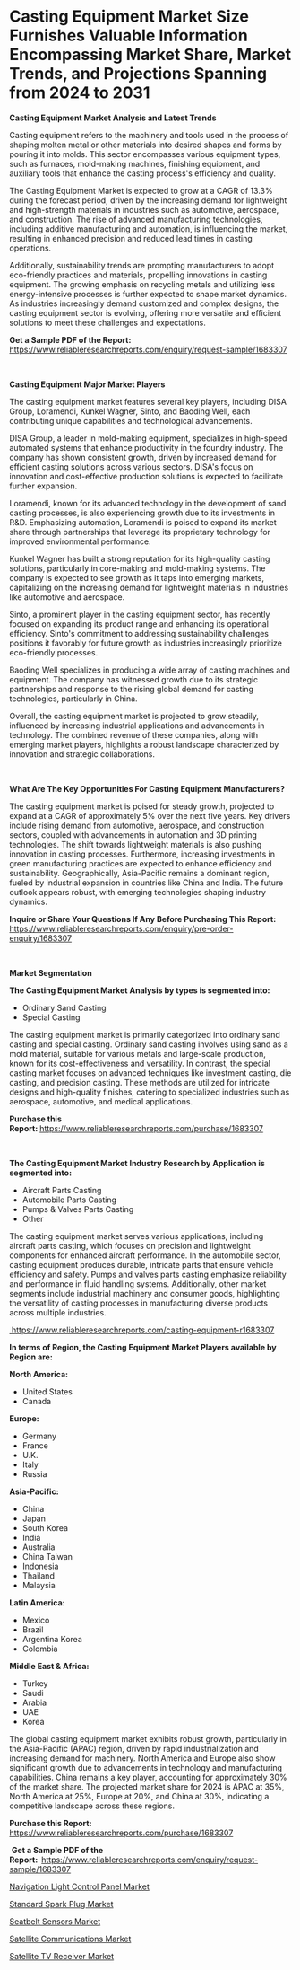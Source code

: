 <p><h1>Casting Equipment Market Size Furnishes Valuable Information Encompassing Market Share, Market Trends, and Projections Spanning from 2024 to 2031</h1></p><p><strong>Casting Equipment Market Analysis and Latest Trends</strong></p>
<p><p>Casting equipment refers to the machinery and tools used in the process of shaping molten metal or other materials into desired shapes and forms by pouring it into molds. This sector encompasses various equipment types, such as furnaces, mold-making machines, finishing equipment, and auxiliary tools that enhance the casting process's efficiency and quality.</p><p>The Casting Equipment Market is expected to grow at a CAGR of 13.3% during the forecast period, driven by the increasing demand for lightweight and high-strength materials in industries such as automotive, aerospace, and construction. The rise of advanced manufacturing technologies, including additive manufacturing and automation, is influencing the market, resulting in enhanced precision and reduced lead times in casting operations.</p><p>Additionally, sustainability trends are prompting manufacturers to adopt eco-friendly practices and materials, propelling innovations in casting equipment. The growing emphasis on recycling metals and utilizing less energy-intensive processes is further expected to shape market dynamics. As industries increasingly demand customized and complex designs, the casting equipment sector is evolving, offering more versatile and efficient solutions to meet these challenges and expectations.</p></p>
<p><strong>Get a Sample PDF of the Report:&nbsp;</strong> <a href="https://www.reliableresearchreports.com/enquiry/request-sample/1683307?utm_campaign=112&utm_medium=2&utm_source=Github&utm_content=ia&utm_term=15102024&utm_id=casting-equipment">https://www.reliableresearchreports.com/enquiry/request-sample/1683307</a></p>
<p>&nbsp;</p>
<p><strong>Casting Equipment Major Market Players</strong></p>
<p><p>The casting equipment market features several key players, including DISA Group, Loramendi, Kunkel Wagner, Sinto, and Baoding Well, each contributing unique capabilities and technological advancements.</p><p>DISA Group, a leader in mold-making equipment, specializes in high-speed automated systems that enhance productivity in the foundry industry. The company has shown consistent growth, driven by increased demand for efficient casting solutions across various sectors. DISA's focus on innovation and cost-effective production solutions is expected to facilitate further expansion.</p><p>Loramendi, known for its advanced technology in the development of sand casting processes, is also experiencing growth due to its investments in R&D. Emphasizing automation, Loramendi is poised to expand its market share through partnerships that leverage its proprietary technology for improved environmental performance.</p><p>Kunkel Wagner has built a strong reputation for its high-quality casting solutions, particularly in core-making and mold-making systems. The company is expected to see growth as it taps into emerging markets, capitalizing on the increasing demand for lightweight materials in industries like automotive and aerospace.</p><p>Sinto, a prominent player in the casting equipment sector, has recently focused on expanding its product range and enhancing its operational efficiency. Sinto's commitment to addressing sustainability challenges positions it favorably for future growth as industries increasingly prioritize eco-friendly processes.</p><p>Baoding Well specializes in producing a wide array of casting machines and equipment. The company has witnessed growth due to its strategic partnerships and response to the rising global demand for casting technologies, particularly in China.</p><p>Overall, the casting equipment market is projected to grow steadily, influenced by increasing industrial applications and advancements in technology. The combined revenue of these companies, along with emerging market players, highlights a robust landscape characterized by innovation and strategic collaborations.</p></p>
<p>&nbsp;</p>
<p><strong>What Are The Key Opportunities For Casting Equipment Manufacturers?</strong></p>
<p><p>The casting equipment market is poised for steady growth, projected to expand at a CAGR of approximately 5% over the next five years. Key drivers include rising demand from automotive, aerospace, and construction sectors, coupled with advancements in automation and 3D printing technologies. The shift towards lightweight materials is also pushing innovation in casting processes. Furthermore, increasing investments in green manufacturing practices are expected to enhance efficiency and sustainability. Geographically, Asia-Pacific remains a dominant region, fueled by industrial expansion in countries like China and India. The future outlook appears robust, with emerging technologies shaping industry dynamics.</p></p>
<p><strong>Inquire or Share Your Questions If Any Before Purchasing This Report:</strong> <a href="https://www.reliableresearchreports.com/enquiry/pre-order-enquiry/1683307?utm_campaign=112&utm_medium=2&utm_source=Github&utm_content=ia&utm_term=15102024&utm_id=casting-equipment">https://www.reliableresearchreports.com/enquiry/pre-order-enquiry/1683307</a></p>
<p>&nbsp;</p>
<p><strong>Market Segmentation</strong></p>
<p><strong>The Casting Equipment Market Analysis by types is segmented into:</strong></p>
<p><ul><li>Ordinary Sand Casting</li><li>Special Casting</li></ul></p>
<p><p>The casting equipment market is primarily categorized into ordinary sand casting and special casting. Ordinary sand casting involves using sand as a mold material, suitable for various metals and large-scale production, known for its cost-effectiveness and versatility. In contrast, the special casting market focuses on advanced techniques like investment casting, die casting, and precision casting. These methods are utilized for intricate designs and high-quality finishes, catering to specialized industries such as aerospace, automotive, and medical applications.</p></p>
<p><strong>Purchase this Report:&nbsp;</strong><a href="https://www.reliableresearchreports.com/purchase/1683307?utm_campaign=112&utm_medium=2&utm_source=Github&utm_content=ia&utm_term=15102024&utm_id=casting-equipment">https://www.reliableresearchreports.com/purchase/1683307</a></p>
<p>&nbsp;</p>
<p><strong>The Casting Equipment Market Industry Research by Application is segmented into:</strong></p>
<p><ul><li>Aircraft Parts Casting</li><li>Automobile Parts Casting</li><li>Pumps & Valves Parts Casting</li><li>Other</li></ul></p>
<p><p>The casting equipment market serves various applications, including aircraft parts casting, which focuses on precision and lightweight components for enhanced aircraft performance. In the automobile sector, casting equipment produces durable, intricate parts that ensure vehicle efficiency and safety. Pumps and valves parts casting emphasize reliability and performance in fluid handling systems. Additionally, other market segments include industrial machinery and consumer goods, highlighting the versatility of casting processes in manufacturing diverse products across multiple industries.</p></p>
<p><a href="https://www.reliableresearchreports.com/casting-equipment-r1683307?utm_campaign=112&utm_medium=2&utm_source=Github&utm_content=ia&utm_term=15102024&utm_id=casting-equipment">&nbsp;https://www.reliableresearchreports.com/casting-equipment-r1683307</a></p>
<p><strong>In terms of Region, the Casting Equipment Market Players available by Region are:</strong></p>
<p>
    <p> <strong> North America: </strong>
        <ul>
            <li>United States</li>
            <li>Canada</li>
        </ul>
        </p> 
    <p> <strong> Europe: </strong>
        <ul>
            <li>Germany</li>
            <li>France</li>
            <li>U.K.</li>
            <li>Italy</li>
            <li>Russia</li>
        </ul>
        </p> 
    <p> <strong> Asia-Pacific: </strong>
        <ul>
            <li>China</li>
            <li>Japan</li>
            <li>South Korea</li>
            <li>India</li>
            <li>Australia</li>
            <li>China Taiwan</li>
            <li>Indonesia</li>
            <li>Thailand</li>
            <li>Malaysia</li>
        </ul>
        </p> 
    <p> <strong> Latin America: </strong>
        <ul>
            <li>Mexico</li>
            <li>Brazil</li>
            <li>Argentina Korea</li>
            <li>Colombia</li>
        </ul>
        </p> 
    <p> <strong> Middle East & Africa: </strong>
        <ul>
            <li>Turkey</li>
            <li>Saudi</li>
            <li>Arabia</li>
            <li>UAE</li>
            <li>Korea</li>
        </ul>
    </p>
    </p>
<p><p>The global casting equipment market exhibits robust growth, particularly in the Asia-Pacific (APAC) region, driven by rapid industrialization and increasing demand for machinery. North America and Europe also show significant growth due to advancements in technology and manufacturing capabilities. China remains a key player, accounting for approximately 30% of the market share. The projected market share for 2024 is APAC at 35%, North America at 25%, Europe at 20%, and China at 30%, indicating a competitive landscape across these regions.</p></p>
<p><strong>Purchase this Report: </strong><a href="https://www.reliableresearchreports.com/purchase/1683307?utm_campaign=112&utm_medium=2&utm_source=Github&utm_content=ia&utm_term=15102024&utm_id=casting-equipment">https://www.reliableresearchreports.com/purchase/1683307</a></p>
<p>&nbsp;<strong>Get a Sample PDF of the Report:&nbsp;&nbsp;</strong><a href="https://www.reliableresearchreports.com/enquiry/request-sample/1683307?utm_campaign=112&utm_medium=2&utm_source=Github&utm_content=ia&utm_term=15102024&utm_id=casting-equipment">https://www.reliableresearchreports.com/enquiry/request-sample/1683307</a></p>
<p><strong></strong></p>
<p><p><a href="https://issuu.com/reportprime-2/docs/navigation-light-control-panel-mark_1f6b00d4e9ac8d?utm_campaign=112&utm_medium=2&utm_source=Github&utm_content=ia&utm_term=15102024&utm_id=casting-equipment">Navigation Light Control Panel Market</a></p><p><a href="https://www.linkedin.com/pulse/future-trends-global-standard-spark-plug-market-insights-analysis-oy54f?utm_campaign=112&utm_medium=2&utm_source=Github&utm_content=ia&utm_term=15102024&utm_id=casting-equipment">Standard Spark Plug Market</a></p><p><a href="https://www.linkedin.com/pulse/global-seatbelt-sensors-market-sector2024-2031-metrics-strategic-srdbf?utm_campaign=112&utm_medium=2&utm_source=Github&utm_content=ia&utm_term=15102024&utm_id=casting-equipment">Seatbelt Sensors Market</a></p><p><a href="https://github.com/poppeotabedvo5/Market-Research-Report-List-1/blob/main/satellite-communications-market.md?utm_campaign=112&utm_medium=2&utm_source=Github&utm_content=ia&utm_term=15102024&utm_id=casting-equipment">Satellite Communications Market</a></p><p><a href="https://github.com/inouyeaowaugh3/Market-Research-Report-List-1/blob/main/satellite-tv-receiver-market.md?utm_campaign=112&utm_medium=2&utm_source=Github&utm_content=ia&utm_term=15102024&utm_id=casting-equipment">Satellite TV Receiver Market</a></p></p>